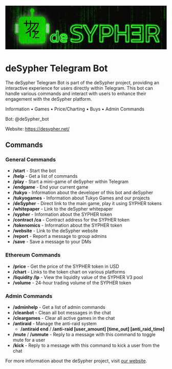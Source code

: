 ![deSypher Telegram Bot](assets/readme-header.jpg)

# deSypher Telegram Bot

The deSypher Telegram Bot is part of the deSypher project, providing an interactive experience for users directly within Telegram. This bot can handle various commands and interact with users to enhance their engagement with the deSypher platform.

Information • Games • Price/Charting • Buys • Admin Commands

Bot: @deSypher_bot

Website: https://desypher.net/

## Commands

### General Commands
- **/start** - Start the bot
- **/help** - Get a list of commands
- **/play** - Start a mini-game of deSypher within Telegram
- **/endgame** - End your current game
- **/tukyo** - Information about the developer of this bot and deSypher
- **/tukyogames** - Information about Tukyo Games and our projects
- **/deSypher** - Direct link to the main game, play it using SYPHER tokens
- **/whitepaper** - Link to the deSypher whitepaper
- **/sypher** - Information about the SYPHER token
- **/contract /ca** - Contract address for the SYPHER token
- **/tokenomics** - Information about the SYPHER token
- **/website** - Link to the deSypher website
- **/report** - Report a message to group admins
- **/save** - Save a message to your DMs

### Ethereum Commands
- **/price** - Get the price of the SYPHER token in USD
- **/chart** - Links to the token chart on various platforms
- **/liquidity /lp** - View the liquidity value of the SYPHER V3 pool
- **/volume** - 24-hour trading volume of the SYPHER token

### Admin Commands
- **/adminhelp** - Get a list of admin commands
- **/cleanbot** - Clean all bot messages in the chat
- **/cleargames** - Clear all active games in the chat
- **/antiraid** - Manage the anti-raid system
  - **/antiraid end** / **/anti-raid [user_amount] [time_out] [anti_raid_time]**
- **/mute** / **/unmute** - Reply to a message with this command to toggle mute for a user
- **/kick** - Reply to a message with this command to kick a user from the chat

For more information about the deSypher project, visit [our website](https://desypher.net/).